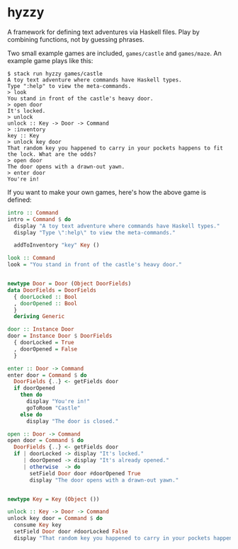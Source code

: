 hyzzy
===

A framework for defining text adventures via Haskell files. Play by combining functions, not by guessing phrases.
 
Two small example games are included, `games/castle` and `games/maze`. An example game plays like this:

    $ stack run hyzzy games/castle
    A toy text adventure where commands have Haskell types.
    Type ":help" to view the meta-commands.
    > look
    You stand in front of the castle's heavy door.
    > open door
    It's locked.
    > unlock
    unlock :: Key -> Door -> Command
    > :inventory
    key :: Key
    > unlock key door
    That random key you happened to carry in your pockets happens to fit the lock. What are the odds?
    > open door
    The door opens with a drawn-out yawn.
    > enter door
    You're in!

If you want to make your own games, here's how the above game is defined:

```haskell
intro :: Command
intro = Command $ do
  display "A toy text adventure where commands have Haskell types."
  display "Type \":help\" to view the meta-commands."

  addToInventory "key" Key ()

look :: Command
look = "You stand in front of the castle's heavy door."


newtype Door = Door (Object DoorFields)
data DoorFields = DoorFields
  { doorLocked :: Bool
  , doorOpened :: Bool
  }
  deriving Generic

door :: Instance Door
door = Instance Door $ DoorFields
  { doorLocked = True
  , doorOpened = False
  }

enter :: Door -> Command
enter door = Command $ do
  DoorFields {..} <- getFields door
  if doorOpened
    then do
      display "You're in!"
      goToRoom "Castle"
    else do
      display "The door is closed."

open :: Door -> Command
open door = Command $ do
  DoorFields {..} <- getFields door
  if | doorLocked -> display "It's locked."
     | doorOpened -> display "It's already opened."
     | otherwise  -> do
       setField Door door #doorOpened True
       display "The door opens with a drawn-out yawn."


newtype Key = Key (Object ())

unlock :: Key -> Door -> Command
unlock key door = Command $ do
  consume Key key
  setField Door door #doorLocked False
  display "That random key you happened to carry in your pockets happens to fit the lock. What are the odds?"
```
